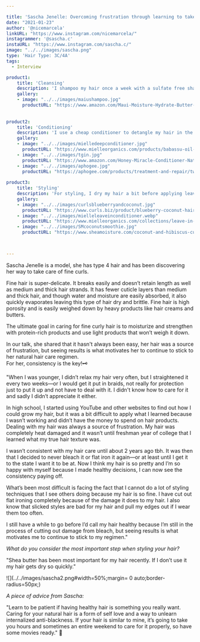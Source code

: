 ```yaml
---

title: 'Sascha Jenelle: Overcoming frustration through learning to take care of her fine curls.'
date: "2021-01-23"
author: '@nicemarcela' 
linkURL: "https://www.instagram.com/nicemarcela/"
instagrammer: '@sascha.c'
instaURL: "https://www.instagram.com/sascha.c/"
image: "../../images/sascha.png"
type: 'Hair Type: 3C/4A'
tags:
  - Interview

product1: 
    title: 'Cleansing'
    description: 'I shampoo my hair once a week with a sulfate free shampoo. Right now I’m using one from Maui Moisture, but I’ll use any brand I have around. About once a month I will also do an apple cider vinegar rinse to get rid of build up on my scalp.'
    gallery:
    - image: "../../images/maiushampoo.jpg"
      productURL: "https://www.amazon.com/Maui-Moisture-Hydrate-Butter-Shampoo/dp/B01MTJ7FGJ"
 
 
product2: 
    title: 'Conditioning'
    description: 'I use a cheap conditioner to detangle my hair in the shower and then I rinse it out before applying deep conditioner and putting my hair into twists. I like Mielle and TGIN deep conditioners. I try to use one that has protein each time because I have bleached ends. I’ll leave the deep conditioner on for anywhere from 30 min - 2 hours. Every 3 months I’ll do a stronger protein treatment, I use aphogee 2-step for that. '
    gallery:
    - image: "../../images/mielledeepconditioner.jpg"
      productURL: "https://www.mielleorganics.com/products/babassu-oil-and-mint-deep-conditioning-protein-moisture-replenisher"
    - image: "../../images/tgin.jpg"
      productURL: "https://www.amazon.com/Honey-Miracle-Conditioner-Natural-Olive/dp/B00FN3EIS4"
    - image: "../../images/aphogee.jpg"
      productURL: "https://aphogee.com/products/treatment-and-repair/two-step-protein-treatment/"
 
product3: 
    title: 'Styling'
    description: 'For styling, I dry my hair a bit before applying leave-in. I like Curls Blueberry and Coconut Leave-in and Mielle Pomegranate and Honey Leave-in. Then I use black castor oil on my ends and scalp. After that I’ll use Shea Moisture Curl Smoothie but I’m starting to use that less and instead use a Shea butter To seal my ends as my hair is really fine so it helps to make sure the moisture stays locked in.'
    gallery:
    - image: "../../images/curlsblueberryandcoconut.jpg"
      productURL: "https://www.curls.biz/product/blueberry-coconut-hair-milk/"
    - image: "../../images/mielleleaveinconditioner.webp"
      productURL: "https://www.mielleorganics.com/collections/leave-in-conditioners/products/pomegranate-honey-leave-in-conditioner"
    - image: "../../images/SMcoconutsmoothie.jpg"
      productURL: "https://www.sheamoisture.com/coconut-and-hibiscus-curl-enhancing-smoothie-12oz/764302290223.html"


 
---  
```


Sascha Jenelle is a model, she has type 4 hair and has been discovering her way to take care of fine curls.    

Fine hair is super-delicate. It breaks easily and doesn’t retain length as well as medium and thick hair strands. It has fewer cuticle layers than medium and thick hair, and though water and moisture are easily absorbed, it also quickly evaporates leaving this type of hair dry and brittle. Fine hair is high porosity and is easily weighed down by heavy products like hair creams and butters.   

The ultimate goal in caring for fine curly hair is to moisturize and strengthen with protein-rich products and use light products that won’t weigh it down.   

In our talk, she shared that it hasn't always been easy, her hair was a source of frustration, but seeing results is what motivates her to continue to stick to her natural hair care regimen.  
For her, consistency is the key!🗝️  

"When I was younger, I didn’t relax my hair very often, but I straightened it every two weeks—or I would get it put in braids, not really for protection just to put it up and not have to deal with it. I didn't know how to care for it and sadly I didn’t appreciate it either.  

In high school, I started using YouTube and other websites to find out how I could grow my hair, but it was a bit difficult to apply what I learned because I wasn’t working and didn’t have the money to spend on hair products.  
Dealing with my hair was always a source of frustration. My hair was completely heat damaged and it wasn’t until freshman year of college that I learned what my true hair texture was.   
   
I wasn’t consistent with my hair care until about 2 years ago tbh. It was then that I decided to never bleach it or flat iron it again—or at least until I get it to the state I want it to be at. Now I think my hair is so pretty and I’m so happy with myself because I made healthy decisions, I can now see the consistency paying off.  

What’s been most difficult is facing the fact that I cannot do a lot of styling techniques that I see others doing because my hair is so fine. I have cut out flat ironing completely because of the damage it does to my hair. I also know that slicked styles are bad for my hair and pull my edges out if I wear them too often.  

I still have a while to go before I’d call my hair healthy because I’m still in the process of cutting out damage from bleach, but seeing results is what motivates me to continue to stick to my regimen."  

*What do you consider the most important step when styling your hair?*

"Shea butter has been most important for my hair recently. If I don’t use it my hair gets dry so quickly." 


![](../../images/sascha2.png#width=50%;margin= 0 auto;border-radius=50px;)


*A piece of advice from Sascha:*  

"Learn to be patient if having healthy hair is something you really want. Caring for your natural hair is a form of self love and a way to unlearn internalized anti-blackness. If your hair is similar to mine, it’s going to take you hours and sometimes an entire weekend to care for it properly, so have some movies ready." 🍿



 

